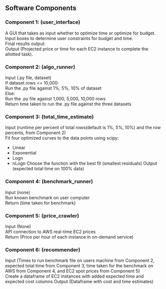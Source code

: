 ## Software Components

### Component 1: (user_interface)
A GUI that takes as input whether to optimize time or optimize for budget.  
Input boxes to determine user constraints for budget and time.  
Final results output:  
Output (Projected price or time for each EC2 instance to complete the allotted task).  

### Component 2: (algo_runner)
Input (.py file, dataset)  
If dataset.rows <= 10,000:  
Run the ,py file against 1%, 5%, 10% of dataset  
Else:  
Run the .py file against 1,000, 5,000, 10,000 rows  
Return time taken to run the .py file against the three datasets  

### Component 3: (total_time_estimate)
Input (runtime per percent of total rows(default is 1%, 5%, 10%) and the row percents, from Component 2)  
Fit four optimized curves to the data points using scipy:  
- Linear  
- Exponential  
- Logn
- nLogn
Choose the function with the best fit (smallest residuals) 
Output (expected total time on 100% data)
  
### Component 4: (benchmark_runner)  
Input (none)  
Run known benchmark on user computer  
Return (time taken for benchmark)  

### Component 5: (price_crawler)
Input (None)  
API connection to AWS real-time EC2 prices  
Return (Price per hour of each instance in on-demand service)  

### Component 6: (recommender)
Input (Times to run benchmark file on users machine from Component 2, expected total time from Component 3, time taken for the benchmark on AWS from Component 4, and EC2 spot prices from Component 5)  
Create a dataframe of EC2 instances with added expected time and expected cost columns
Output (Dataframe with cost and time estimates)  
